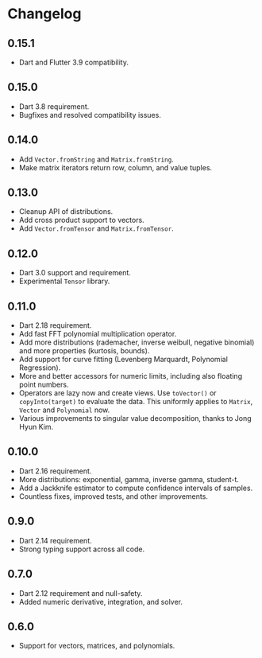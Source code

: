 # Changelog

## 0.15.1

- Dart and Flutter 3.9 compatibility.

## 0.15.0

- Dart 3.8 requirement.
- Bugfixes and resolved compatibility issues.

## 0.14.0

- Add `Vector.fromString` and `Matrix.fromString`.
- Make matrix iterators return row, column, and value tuples.

## 0.13.0

- Cleanup API of distributions.
- Add cross product support to vectors.
- Add `Vector.fromTensor` and `Matrix.fromTensor`.

## 0.12.0

- Dart 3.0 support and requirement.
- Experimental `Tensor` library.

## 0.11.0

- Dart 2.18 requirement.
- Add fast FFT polynomial multiplication operator.
- Add more distributions (rademacher, inverse weibull, negative binomial) and more properties (kurtosis, bounds).
- Add support for curve fitting (Levenberg Marquardt, Polynomial Regression).
- More and better accessors for numeric limits, including also floating point numbers.
- Operators are lazy now and create views. Use `toVector()` or `copyInto(target)` to evaluate the data. This uniformly applies to `Matrix`, `Vector` and `Polynomial` now.
- Various improvements to singular value decomposition, thanks to Jong Hyun Kim.

## 0.10.0

- Dart 2.16 requirement.
- More distributions: exponential, gamma, inverse gamma, student-t.
- Add a Jackknife estimator to compute confidence intervals of samples.
- Countless fixes, improved tests, and other improvements.

## 0.9.0

- Dart 2.14 requirement.
- Strong typing support across all code.

## 0.7.0

- Dart 2.12 requirement and null-safety.
- Added numeric derivative, integration, and solver.

## 0.6.0

- Support for vectors, matrices, and polynomials.
